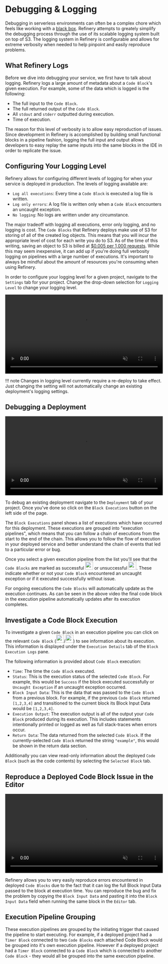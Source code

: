 # Debugging & Logging

Debugging in serverless environments can often be a complex chore which feels like working with a [black box](https://en.wikipedia.org/wiki/Black_box). Refinery attempts to greately simplify the debugging process through the use of its scalable logging system built on top of S3. The logging system in Refinery is configurable and allows for extreme verbosity when needed to help pinpoint and easily reproduce problems.

## What Refinery Logs

Before we dive into debugging your service, we first have to talk about logging. Refinery logs a large amount of metadata about a `Code Block`'s given execution. For example, some of the data which is logged is the following:

* The full input to the `Code Block`.
* The full returned output of the `Code Block`.
* All `stdout` and `stderr` outputted during execution.
* Time of execution.

The reason for this level of verbosity is to allow easy reproduction of issues. Since development in Refinery is accomplished by building small functional blocks in a pipeline fashion, logging the full input and output allows developers to easy replay the same inputs into the same blocks in the IDE in order to replicate the issue.

## Configuring Your Logging Level

Refinery allows for configuring different levels of logging for when your service is deployed in production. The levels of logging available are:

* `Log all executions`: Every time a `Code Block` is executed a log file is written.
* `Log only errors`: A log file is written only when a `Code Block` encounters an uncaught exception.
* `No logging`: No logs are written under any circumstance.

The major tradeoff with logging all executions, error only logging, and no logging is cost. The `Code Blocks` that Refinery deploys make use of S3 for storing of all of the created log objects. This means that you will incur the appropriate level of cost for each write you do to S3. As of the time of this writing, saving an object to S3 is billed at [$0.005 per 1,000 requests](https://aws.amazon.com/s3/pricing/#S3_Standard). While this may seem inexpensive, it can add up if you're doing full verbosity logging on pipelines with a large number of executions. It's important to always be mindful about the amount of resources you're consuming when using Refinery.

In order to configure your logging level for a given project, navigate to the `Settings` tab for your project. Change the drop-down selection for `Logging Level` to change your logging level.

<video style="width: 100%" controls autoplay muted loop>
	<source src="/debugging/images/changing-logging-level.webm" type="video/webm" />
	<source src="/debugging/images/changing-logging-level.mp4" type="video/mp4" />
</video>

!!! note
	Changes in logging level currently require a re-deploy to take effect. Just changing the setting will not automatically change an existing deployment's logging settings.

## Debugging a Deployment

<video style="width: 100%" controls autoplay muted loop>
	<source src="/debugging/images/finding-errors-with-block-executions.webm" type="video/webm" />
	<source src="/debugging/images/finding-errors-with-block-executions.mp4" type="video/mp4" />
</video>

To debug an existing deployment navigate to the `Deployment` tab of your project. Once you've done so click on the `Block Executions` button on the left side of the page.

The `Block Executions` panel shows a list of executions which have occurred for this deployment. These executions are grouped into "execution pipelines", which means that you can follow a chain of executions from the start to the end of the chain. This allows you to follow the flow of execution in your deployed service and better understand the chain of events that led to a particular error or bug.

Once you select a given execution pipeline from the list you'll see that the `Code Blocks` are marked as successful <img src="/debugging/images/code-block-success.png" style="width: 25px; height: 25px;" /> or unsuccessful <img src="/debugging/images/code-block-error.png" style="width: 25px; height: 25px;" />. These indicate whether or not your `Code Block` encountered an uncaught exception or if it executed successfully without issue.

For ongoing executions the `Code Blocks` will automatically update as the execution continues. As can be seen in the above video the final code block in the execution pipeline automatically updates after its execution completes.

## Investigate a Code Block Execution

To investigate a given `Code Block` in an execution pipeline you can click on the relevant `Code Block` (<img src="/debugging/images/code-block-success.png" style="width: 25px; height: 25px;" />/<img src="/debugging/images/code-block-error.png" style="width: 25px; height: 25px;" />) to see information about its execution. This information is displayed under the `Execution Details` tab of the `Block Execution Logs` pane.

The following information is provided about `Code Block` execution:

* `Time`: The time the `Code Block` executed.
* `Status`: This is the execution status of the selected `Code Block`. For example, this would be `Success` if the block executed successfully or `Uncaught Exception` if an uncaught exception occurred.
* `Block Input Data`: This is the data that was passed to the `Code Block` from a previous block. For example, if the previous `Code Block` returned `[1,2,3,4]` and transitioned to the current block its Block Input Data would be `[1,2,3,4]`.
* `Execution Output`: The execution output is all of the output your `Code Block` produced during its execution. This includes statements intentionally printed or logged as well as full stack-traces when errors occur.
* `Return Data`: The data returned from the selected `Code Block`. If the currently-selected `Code Block` returned the string `"example"`, this would be shown in the return data section.

Additionally you can view read-only information about the deployed `Code Block` (such as the code contents) by selecting the `Selected Block` tab.

## Reproduce a Deployed Code Block Issue in the Editor

<video style="width: 100%" controls autoplay muted loop>
	<source src="/debugging/images/replay-input-in-editor.webm" type="video/webm" />
	<source src="/debugging/images/replay-input-in-editor.mp4" type="video/mp4" />
</video>

Refinery allows you to very easily reproduce errors encountered in deployed `Code Blocks` due to the fact that it can log the full Block Input Data passed to the block at execution time. You can reproduce the bug and fix the problem by copying the `Block Input Data` and pasting it into the `Block Input Data` field when running the same block in the `Editor` tab.

## Execution Pipeline Grouping

These execution pipelines are grouped by the initiating trigger that caused the pipeline to start executing. For example, if a deployed project had a `Timer Block` connected to two `Code Blocks` each attached Code Block would be grouped into it's own execution pipeline. However if a deployed project had a `Timer Block` connected to a `Code Block` which is connected to another `Code Block` - they would all be grouped into the same execution pipeline.